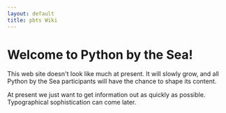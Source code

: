 ```yaml
---
layout: default
title: pbts Wiki
---
```

# Welcome to Python by the Sea!

This web site doesn't look like much at present.
It will slowly grow, and all Python by the Sea participants will have the chance to shape its content.

At present we just want to get information out as quickly as possible. Typographical sophistication can come later.
